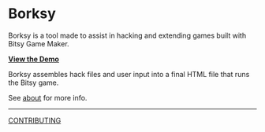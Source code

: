 # Borksy

Borksy is a tool made to assist in hacking and extending games built with Bitsy Game Maker.

[**View the Demo**](http://ayolland.github.io/borksy/)

Borksy assembles hack files and user input into a final HTML file that runs the Bitsy game.

See [about](./src/about/about.md) for more info.

---

[CONTRIBUTING](./CONTRIBUTING.md)
